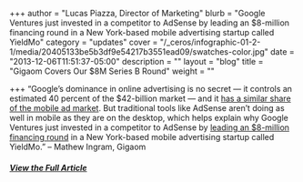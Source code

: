+++
author = "Lucas Piazza, Director of Marketing"
blurb = "Google Ventures just invested in a competitor to AdSense by leading an $8-million financing round in a New York-based mobile advertising startup called YieldMo"
category = "updates"
cover = "/_ceros/infographic-01-2-1/media/20405133be5b3df9e54217b3551ead09/swatches-color.jpg"
date = "2013-12-06T11:51:37-05:00"
description = ""
layout = "blog"
title = "Gigaom Covers Our $8M Series B Round"
weight = ""

+++
“Google’s dominance in online advertising is no secret — it controls an estimated 40 percent of the $42-billion market — and it [has a similar share of the mobile ad market](http://www.emarketer.com/Article/Google-Facebook-Solidify-Hold-of-US-Mobile-Ad-Market/1010172). But traditional tools like AdSense aren’t doing as well in mobile as they are on the desktop, which helps explain why Google Ventures just invested in a competitor to AdSense by [leading an $8-million financing round](http://allthingsd.com/20131205/google-ventures-bets-on-mobile-ad-startup-yieldmo/) in a New York-based mobile advertising startup called YieldMo.” – Mathew Ingram, Gigaom

##### [View the Full Article](http://gigaom.com/2013/12/06/google-may-own-online-ads-but-it-still-needs-to-figure-out-mobile-and-its-betting-yieldmo-can-help/)